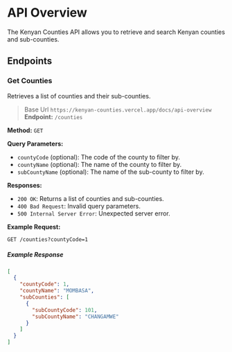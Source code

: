 

# API Overview

The Kenyan Counties API allows you to retrieve and search Kenyan counties and sub-counties.

## Endpoints

### Get Counties

Retrieves a list of counties and their sub-counties.
> Base Url `https://kenyan-counties.vercel.app/docs/api-overview`
**Endpoint:** `/counties`

**Method:** `GET`

**Query Parameters:**

- `countyCode` (optional): The code of the county to filter by.
- `countyName` (optional): The name of the county to filter by.
- `subCountyName` (optional): The name of the sub-county to filter by.

**Responses:**

- `200 OK`: Returns a list of counties and sub-counties.
- `400 Bad Request`: Invalid query parameters.
- `500 Internal Server Error`: Unexpected server error.

**Example Request:**

```http
GET /counties?countyCode=1
```

##### Example Response 

```json
[
  {
    "countyCode": 1,
    "countyName": "MOMBASA",
    "subCounties": [
      {
        "subCountyCode": 101,
        "subCountyName": "CHANGAMWE"
      }
    ]
  }
]
```